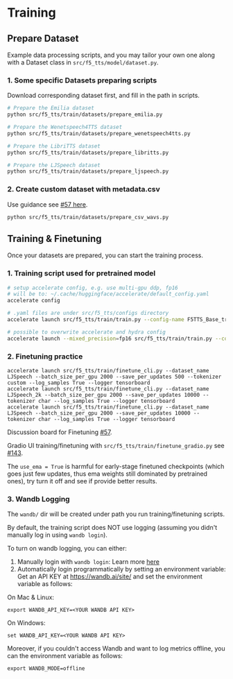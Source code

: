 # Training

## Prepare Dataset

Example data processing scripts, and you may tailor your own one along with a Dataset class in `src/f5_tts/model/dataset.py`.

### 1. Some specific Datasets preparing scripts
Download corresponding dataset first, and fill in the path in scripts.

```bash
# Prepare the Emilia dataset
python src/f5_tts/train/datasets/prepare_emilia.py

# Prepare the Wenetspeech4TTS dataset
python src/f5_tts/train/datasets/prepare_wenetspeech4tts.py

# Prepare the LibriTTS dataset
python src/f5_tts/train/datasets/prepare_libritts.py

# Prepare the LJSpeech dataset
python src/f5_tts/train/datasets/prepare_ljspeech.py
```

### 2. Create custom dataset with metadata.csv
Use guidance see [#57 here](https://github.com/SWivid/F5-TTS/discussions/57#discussioncomment-10959029).

```bash
python src/f5_tts/train/datasets/prepare_csv_wavs.py
```

## Training & Finetuning

Once your datasets are prepared, you can start the training process.

### 1. Training script used for pretrained model

```bash
# setup accelerate config, e.g. use multi-gpu ddp, fp16
# will be to: ~/.cache/huggingface/accelerate/default_config.yaml     
accelerate config

# .yaml files are under src/f5_tts/configs directory
accelerate launch src/f5_tts/train/train.py --config-name F5TTS_Base_train.yaml

# possible to overwrite accelerate and hydra config
accelerate launch --mixed_precision=fp16 src/f5_tts/train/train.py --config-name F5TTS_Small_train.yaml ++datasets.batch_size_per_gpu=19200
```

### 2. Finetuning practice

```
accelerate launch src/f5_tts/train/finetune_cli.py --dataset_name LJSpeech --batch_size_per_gpu 2000 --save_per_updates 500 --tokenizer custom --log_samples True --logger tensorboard
accelerate launch src/f5_tts/train/finetune_cli.py --dataset_name LJSpeech_2k --batch_size_per_gpu 2000 --save_per_updates 10000 --tokenizer char --log_samples True --logger tensorboard
accelerate launch src/f5_tts/train/finetune_cli.py --dataset_name LJSpeech --batch_size_per_gpu 2000 --save_per_updates 10000 --tokenizer char --log_samples True --logger tensorboard
```

Discussion board for Finetuning [#57](https://github.com/SWivid/F5-TTS/discussions/57).

Gradio UI training/finetuning with `src/f5_tts/train/finetune_gradio.py` see [#143](https://github.com/SWivid/F5-TTS/discussions/143).

The `use_ema = True` is harmful for early-stage finetuned checkpoints (which goes just few updates, thus ema weights still dominated by pretrained ones), try turn it off and see if provide better results.

### 3. Wandb Logging

The `wandb/` dir will be created under path you run training/finetuning scripts.

By default, the training script does NOT use logging (assuming you didn't manually log in using `wandb login`).

To turn on wandb logging, you can either:

1. Manually login with `wandb login`: Learn more [here](https://docs.wandb.ai/ref/cli/wandb-login)
2. Automatically login programmatically by setting an environment variable: Get an API KEY at https://wandb.ai/site/ and set the environment variable as follows:

On Mac & Linux:

```
export WANDB_API_KEY=<YOUR WANDB API KEY>
```

On Windows:

```
set WANDB_API_KEY=<YOUR WANDB API KEY>
```
Moreover, if you couldn't access Wandb and want to log metrics offline, you can the environment variable as follows:

```
export WANDB_MODE=offline
```
